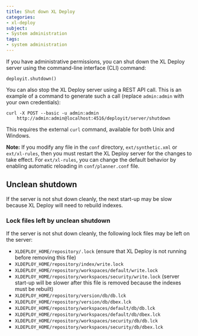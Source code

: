 ```yaml
---
title: Shut down XL Deploy
categories:
- xl-deploy
subject:
- System administration
tags:
- system administration
---
```


If you have administrative permissions, you can shut down the XL Deploy server using the command-line interface (CLI) command:

    deployit.shutdown()

You can also stop the XL Deploy server using a REST API call. This is an example of a command to generate such a call (replace `admin:admin` with your own credentials):

    curl -X POST --basic -u admin:admin
        http://admin:admin@localhost:4516/deployit/server/shutdown

This requires the external `curl` command, available for both Unix and Windows.

**Note:** If you modify any file in the `conf` directory, `ext/synthetic.xml` or `ext/xl-rules`, then you must restart the XL Deploy server for the changes to take effect. For `ext/xl-rules`, you can change the default behavior by enabling automatic reloading in `conf/planner.conf` file.

## Unclean shutdown

If the server is not shut down cleanly, the next start-up may be slow because XL Deploy will need to rebuild indexes.

### Lock files left by unclean shutdown

If the server is not shut down cleanly, the following lock files may be left on the server:

* `XLDEPLOY_HOME/repository/.lock` (ensure that XL Deploy is not running before removing this file)
* `XLDEPLOY_HOME/repository/index/write.lock`
* `XLDEPLOY_HOME/repository/workspaces/default/write.lock`
* `XLDEPLOY_HOME/repository/workspaces/security/write.lock` (server start-up will be slower after this file is removed because the indexes must be rebuilt)
* `XLDEPLOY_HOME/repository/version/db/db.lck`
* `XLDEPLOY_HOME/repository/version/db/dbex.lck`
* `XLDEPLOY_HOME/repository/workspaces/default/db/db.lck`
* `XLDEPLOY_HOME/repository/workspaces/default/db/dbex.lck`
* `XLDEPLOY_HOME/repository/workspaces/security/db/db.lck`
* `XLDEPLOY_HOME/repository/workspaces/security/db/dbex.lck`
